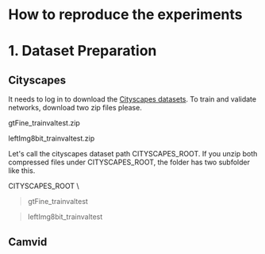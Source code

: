 How to reproduce the experiments
=============
# 1. Dataset Preparation
## Cityscapes
It needs to log in to download the [Cityscapes datasets][cityscapes_login].
To train and validate networks, download two zip files please.

  gtFine_trainvaltest.zip
  
  leftImg8bit_trainvaltest.zip

Let's call the cityscapes dataset path CITYSCAPES_ROOT.
If you unzip both compressed files under CITYSCAPES_ROOT, the folder has two subfolder like this.

  CITYSCAPES_ROOT \
  
  > gtFine_trainvaltest

  > leftImg8bit_trainvaltest
    
[cityscapes_login]: https://www.cityscapes-dataset.com/login/ "Go to the Cityscapes download site"

## Camvid


